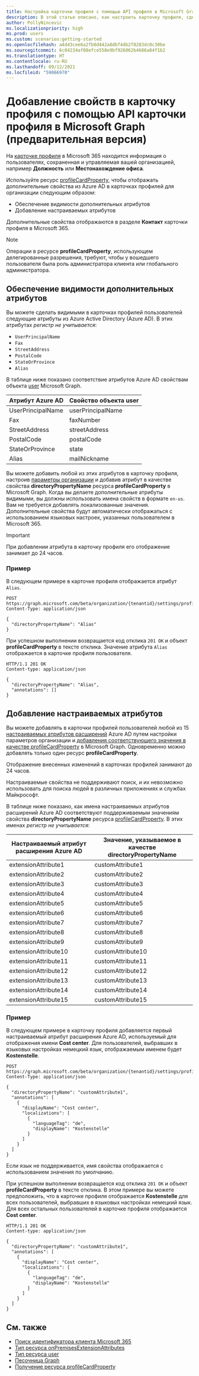 ```yaml
---
title: Настройка карточки профиля с помощью API профиля в Microsoft Graph (предварительная версия)
description: В этой статье описано, как настроить карточку профиля, сделав видимыми дополнительные атрибуты или добавив настраиваемые атрибуты.
author: PollyNincevic
ms.localizationpriority: high
ms.prod: users
ms.custom: scenarios:getting-started
ms.openlocfilehash: a4d43cee6a2fb0d442a8dbf4db2f8283dc0c30be
ms.sourcegitcommit: 6c04234af08efce558e9bf926062b4686a84f1b2
ms.translationtype: HT
ms.contentlocale: ru-RU
ms.lasthandoff: 09/12/2021
ms.locfileid: "59066970"
---
```

# <a name="add-additional-properties-to-the-profile-card-using-the-profile-card-api-in-microsoft-graph-preview"></a>Добавление свойств в карточку профиля с помощью API карточки профиля в Microsoft Graph (предварительная версия)

На [карточке профиля](https://support.office.com/article/profile-cards-in-office-365-e80f931f-5fc4-4a59-ba6e-c1e35a85b501) в Microsoft 365 находится информация о пользователях, сохраненная и управляемая вашей организацией, например **Должность** или **Местонахождение офиса**.

Используйте ресурс [profileCardProperty](/graph/api/resources/profilecardproperty), чтобы отображать дополнительные свойства из Azure AD в карточках профилей для организации следующим образом:

* Обеспечение видимости дополнительных атрибутов
* Добавление настраиваемых атрибутов

Дополнительные свойства отображаются в разделе **Контакт** карточки профиля в Microsoft 365.

> [!NOTE]
> Операции в ресурсе **profileCardProperty**, использующем делегированные разрешения, требуют, чтобы у вошедшего пользователя была роль администратора клиента или глобального администратора.

## <a name="make-additional-attributes-visible"></a>Обеспечение видимости дополнительных атрибутов

Вы можете сделать видимыми в карточках профилей пользователей следующие атрибуты из Azure Active Directory (Azure AD). В этих атрибутах *регистр не учитывается*:

* `UserPrincipalName`
* `Fax`
* `StreetAddress`
* `PostalCode`
* `StateOrProvince`
* `Alias`

В таблице ниже показано соответствие атрибутов Azure AD свойствам объекта [user](/graph/api/resources/user) Microsoft Graph.

| Атрибут Azure AD | Свойство объекта user |
| ------------------ | -------------------- |
| UserPrincipalName | userPrincipalName |
| Fax | faxNumber |
| StreetAddress | streetAddress |
| PostalCode | postalCode |
| StateOrProvince | state |
| Alias | mailNickname |

Вы можете добавить любой из этих атрибутов в карточку профиля, настроив [параметры организации](/graph/api/resources/organizationsettings) и добавив атрибут в качестве свойства **directoryPropertyName** ресурса **profileCardProperty** в Microsoft Graph. Когда вы делаете дополнительные атрибуты видимыми, вы должны использовать имена свойств в формате `en-us`. Вам не требуется добавлять локализованные значения. Дополнительные свойства будут автоматически отображаться с использованием языковых настроек, указанных пользователем в Microsoft 365.

> [!IMPORTANT]
> При добавлении атрибута в карточку профиля его отображение занимает до 24 часов.

### <a name="example"></a>Пример

В следующем примере в карточке профиля отображается атрибут `Alias`.

``` http
POST https://graph.microsoft.com/beta/organization/{tenantid}/settings/profileCardProperties
Content-Type: application/json

{
  "directoryPropertyName": "Alias"
}
```

При успешном выполнении возвращается код отклика `201 OK` и объект **profileCardProperty** в тексте отклика. Значение атрибута `Alias` отображается в карточке профиля пользователя.

``` http
HTTP/1.1 201 OK
Content-type: application/json

{
  "directoryPropertyName": "Alias",
  "annotations": []
}
```

## <a name="adding-custom-attributes"></a>Добавление настраиваемых атрибутов

Вы можете добавлять в карточки профилей пользователей любой из 15 [настраиваемых атрибутов расширений](/graph/api/resources/onpremisesextensionattributes) Azure AD путем настройки параметров организации и [добавления соответствующего значения в качестве profileCardProperty](/graph/api/organizationsettings-post-profilecardproperties) в Microsoft Graph. Одновременно можно добавлять только один ресурс **profileCardProperty**.

Отображение внесенных изменений в карточках профилей занимают до 24 часов.

Настраиваемые свойства не поддерживают поиск, и их невозможно использовать для поиска людей в различных приложениях и службах Майкрософт.

В таблице ниже показано, как имена настраиваемых атрибутов расширений Azure AD соответствуют поддерживаемым значениям свойства **directoryPropertyName** ресурса [profileCardProperty](/graph/api/resources/profilecardproperty). В этих именах *регистр не учитывается*:

| Настраиваемый атрибут расширения Azure AD | Значение, указываемое в качестве directoryPropertyName |
| ----------------------------------- | ----------------------------------------- |
| extensionAttribute1 | customAttribute1 |
| extensionAttribute2 | customAttribute2 |
| extensionAttribute3 | customAttribute3 |
| extensionAttribute4 | customAttribute4 |
| extensionAttribute5 | customAttribute5 |
| extensionAttribute6 | customAttribute6 |
| extensionAttribute7 | customAttribute7 |
| extensionAttribute8 | customAttribute8 |
| extensionAttribute9 | customAttribute9 |
| extensionAttribute10 | customAttribute10 |
| extensionAttribute11 | customAttribute11 |
| extensionAttribute12 | customAttribute12 |
| extensionAttribute13 | customAttribute13 |
| extensionAttribute14 | customAttribute14 |
| extensionAttribute15 | customAttribute15 |

### <a name="example"></a>Пример

В следующем примере в карточку профиля добавляется первый настраиваемый атрибут расширения Azure AD, используемый для отображения имени **Cost center**. Для пользователей, выбравших в языковых настройках немецкий язык, отображаемым именем будет **Kostenstelle**.

``` http
POST https://graph.microsoft.com/beta/organization/{tenantid}/settings/profileCardProperties
Content-Type: application/json

{
  "directoryPropertyName": "customAttribute1",
  "annotations": [
    {
      "displayName": "Cost center",
      "localizations": [
        {
          "languageTag": "de",
          "displayName": "Kostenstelle"
        }
      ]
    }
  ]
}
```

Если язык не поддерживается, имя свойства отображается с использованием значения по умолчанию.

При успешном выполнении возвращается код отклика `201 OK` и объект **profileCardProperty** в тексте отклика. В этом примере вы можете предположить, что в карточке профиля отображается **Kostenstelle** для всех пользователей, выбравших в языковых настройках немецкий язык. Для всех остальных пользователей в карточке профиля отображается **Cost center**.

``` http
HTTP/1.1 201 OK
Content-type: application/json

{
  "directoryPropertyName": "customAttribute1",
  "annotations": [
    {
      "displayName": "Cost center",
      "localizations": [
        {
          "languageTag": "de",
          "displayName": "Kostenstelle"
        }
      ]
    }
  ]
}
```

## <a name="see-also"></a>См. также

- [Поиск идентификатора клиента Microsoft 365](/onedrive/find-your-office-365-tenant-id)
- [Тип ресурса onPremisesExtensionAttributes](/graph/api/resources/onpremisesextensionattributes)
- [Тип ресурса user](/graph/api/resources/user)
- [Песочница Graph](https://developer.microsoft.com/graph/graph-explorer)
- [Получение ресурса profileCardProperty](/graph/api/profilecardproperty-get)
